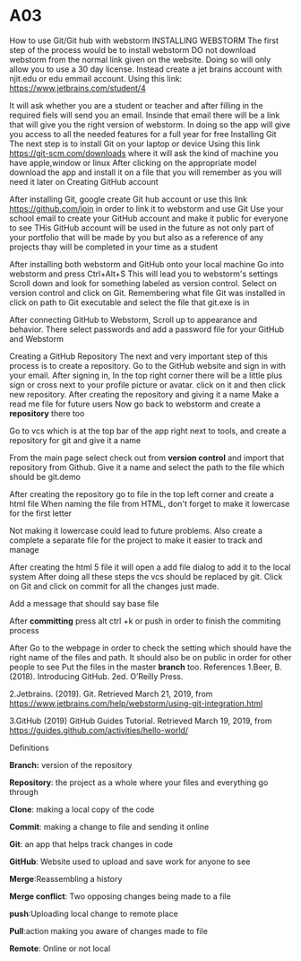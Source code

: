 # A03    
How to use Git/Git hub with webstorm
INSTALLING WEBSTORM
     The first step of the process would be to install webstorm
DO not download webstorm from the normal link given on the website. Doing so will only allow you to use a 30 day license. Instead create a jet brains account with njit.edu or edu emmail account.
Using this link: https://www.jetbrains.com/student/4

   It will ask whether you are a student or teacher and after filling in the required fiels will send you an email. Insinde that email there will be a link that will give you the right version of webstorm. In doing so the app will give you access to all the needed features for a full year for free
Installing Git
   The next step is to install Git on your laptop or device
Using this link https://git-scm.com/downloads 
   where it will ask the kind of machine you have apple,window or linux
After clicking on the appropriate model download the app and install it on a file that you will remember as you will need it later on
Creating GitHub account

After installing Git, google create Git hub account  or use this link https://github.com/join in order to link it to webstorm and use Git
Use your school email to create your GitHub  account and make it public for everyone to see
THis GitHub account  will be used in the future as not only part of  your portfolio that will be made by you but also as a reference of any projects thay will be completed in your time as a student


After installing both webstorm and GitHub onto your local machine
Go into webstorm and press Ctrl+Alt+S
This will lead you to webstorm's settings
Scroll down and look for something labeled as version control. Select on version control and click on Git.
Remembering what file Git was installed in click on path to Git executable and select the file that git.exe is in

After connecting GitHub to Webstorm, Scroll up to appearance and behavior.
There select passwords and add a password file for your GitHub and Webstorm

Creating a GitHub Repository
The next and very important step of this process is to create a repository.
Go to the GitHub website and sign in with your email.
After signing in, In the top right corner  there will be a little plus sign or cross next to your profile picture or avatar.
click on it and then click new repository. After creating the repository and giving it a name 
Make a read me file for future users
Now go back to webstorm and create a **repository** there too

Go to vcs which is at the top bar of the app right next to tools,
and create a repository for git and give it a name

From the main page select check out from **version control** and import that repository from Github.
Give it a name and select the path to the file which should be git.demo

After creating the repository go to file in the top left corner and create a html file
When naming the file from HTML, don't forget to make it lowercase for the first letter

Not making it lowercase could lead to future problems.
Also create a complete a separate file for the project to make it easier to track and manage

After creating the html 5 file it will open a add file dialog to add it to the local system
After doing all these steps the vcs should be replaced by git.
Click on Git and  click on commit for  all the changes just made.

Add a message that should say base file

After **committing** press alt ctrl +k or push in order to finish the commiting process

After Go to the webpage in order to check the setting which should have the right name of the files and path. 
It should also be on public in order for other people to see 
Put the files in the master **branch** too.
References
1.Beer, B. (2018). Introducing GitHub. 2ed. O’Reilly Press.

2.Jetbrains. (2019). Git.   Retrieved March 21, 2019, from https://www.jetbrains.com/help/webstorm/using-git-integration.html

3.GitHub (2019) GitHub Guides Tutorial. Retrieved  March 19, 2019, from https://guides.github.com/activities/hello-world/

Definitions

**Branch:**  version of the repository

**Repository**: the project as a whole where your files and everything go through

**Clone**: making a local copy of the code

**Commit**: making a change to file and sending it online

**Git**: an app that helps track changes in code

**GitHub**: Website used to upload and save work for anyone to see

**Merge**:Reassembling a history

**Merge conflict**: Two opposing changes being made to a file

**push**:Uploading local change to remote place

**Pull**:action making you aware of changes made to file 

**Remote**: Online or not local